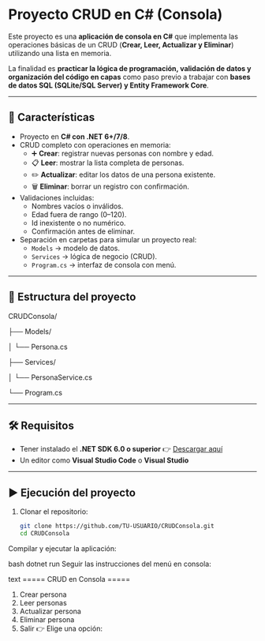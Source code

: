 # Proyecto CRUD en C# (Consola)

Este proyecto es una **aplicación de consola en C#** que implementa las operaciones básicas de un CRUD (**Crear, Leer, Actualizar y Eliminar**) utilizando una lista en memoria.  

La finalidad es **practicar la lógica de programación, validación de datos y organización del código en capas** como paso previo a trabajar con **bases de datos SQL (SQLite/SQL Server) y Entity Framework Core**.

---

## 🚀 Características

- Proyecto en **C# con .NET 6+/7/8**.  
- CRUD completo con operaciones en memoria:
  - ➕ **Crear**: registrar nuevas personas con nombre y edad.  
  - 📋 **Leer**: mostrar la lista completa de personas.  
  - ✏️ **Actualizar**: editar los datos de una persona existente.  
  - 🗑️ **Eliminar**: borrar un registro con confirmación.  
- Validaciones incluidas:
  - Nombres vacíos o inválidos.  
  - Edad fuera de rango (0–120).  
  - Id inexistente o no numérico.  
  - Confirmación antes de eliminar.  
- Separación en carpetas para simular un proyecto real:
  - `Models` → modelo de datos.  
  - `Services` → lógica de negocio (CRUD).  
  - `Program.cs` → interfaz de consola con menú.  

---

## 📂 Estructura del proyecto
CRUDConsola/

├── Models/

│ └── Persona.cs

├── Services/

│ └── PersonaService.cs

└── Program.cs

---

## 🛠️ Requisitos

- Tener instalado el **.NET SDK 6.0 o superior** 👉 [Descargar aquí](https://dotnet.microsoft.com/en-us/download)  
- Un editor como **Visual Studio Code** o **Visual Studio**  

---

## ▶️ Ejecución del proyecto

1. Clonar el repositorio:  

   ```bash
   git clone https://github.com/TU-USUARIO/CRUDConsola.git
   cd CRUDConsola
Compilar y ejecutar la aplicación:

bash
dotnet run
Seguir las instrucciones del menú en consola:

text
===== CRUD en Consola =====
1. Crear persona
2. Leer personas
3. Actualizar persona
4. Eliminar persona
5. Salir
👉 Elige una opción:

